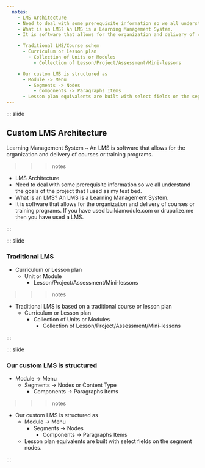 ```yaml
---
  notes:
    - LMS Architecture
    - Need to deal with some prerequisite information so we all understand the goals of the project that I used as my test bed.
    - What is an LMS? An LMS is a Learning Management System.
    - It is software that allows for the organization and delivery of courses or training programs. If you have used buildamodule.com or drupalize.me then you have used a LMS.

    - Traditional LMS/Course schem
      - Curriculum or Lesson plan
        - Collection of Units or Modules
          - Collection of Lesson/Project/Assessment/Mini-lessons

    - Our custom LMS is structured as
      - Module -> Menu
        - Segments -> Nodes
          - Components -> Paragraphs Items
      - Lesson plan equivalents are built with select fields on the segment nodes.
---
```


::: slide

## Custom LMS Architecture

Learning Management System
  ~ An LMS is software that allows for the organization and delivery of courses or training programs.

>>> notes    
  - LMS Architecture
  - Need to deal with some prerequisite information so we all understand the goals of the project that I used as my test bed.
  - What is an LMS? An LMS is a Learning Management System.
  - It is software that allows for the organization and delivery of courses or training programs. If you have used buildamodule.com or drupalize.me then you have used a LMS.
>>>

:::

::: slide

### Traditional LMS

 - Curriculum or Lesson plan
   - Unit or Module
     - Lesson/Project/Assessment/Mini-lessons

>>> notes
 - Traditional LMS is based on a traditional course or lesson plan
   - Curriculum or Lesson plan
     - Collection of Units or Modules
       - Collection of Lesson/Project/Assessment/Mini-lessons
>>>

:::

::: slide

### Our custom LMS is structured

 - Module -> Menu
   - Segments -> Nodes or Content Type
     - Components -> Paragraphs Items

>>> notes    
- Our custom LMS is structured as
  - Module -> Menu
    - Segments -> Nodes
      - Components -> Paragraphs Items
  - Lesson plan equivalents are built with select fields on the segment nodes.

:::
